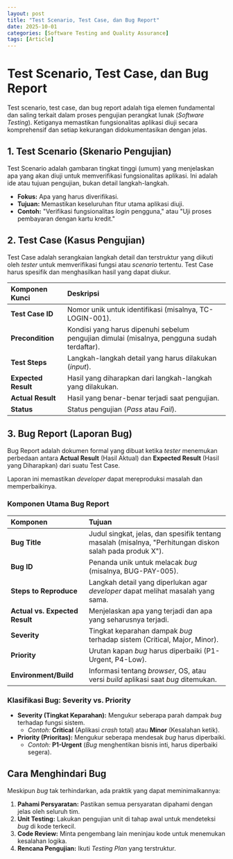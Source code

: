 ```yaml
---
layout: post
title: "Test Scenario, Test Case, dan Bug Report"
date: 2025-10-01
categories: [Software Testing and Quality Assurance]
tags: [Article]
---
```

# Test Scenario, Test Case, dan Bug Report

Test scenario, test case, dan bug report adalah tiga elemen fundamental dan saling terkait dalam proses pengujian perangkat lunak (*Software Testing*). Ketiganya memastikan fungsionalitas aplikasi diuji secara komprehensif dan setiap kekurangan didokumentasikan dengan jelas.

## 1. Test Scenario (Skenario Pengujian)

Test Scenario adalah gambaran tingkat tinggi (umum) yang menjelaskan apa yang akan diuji untuk memverifikasi fungsionalitas aplikasi. Ini adalah ide atau tujuan pengujian, bukan detail langkah-langkah.

* **Fokus:** Apa yang harus diverifikasi.
* **Tujuan:** Memastikan keseluruhan fitur utama aplikasi diuji.
* **Contoh:** "Verifikasi fungsionalitas *login* pengguna," atau "Uji proses pembayaran dengan kartu kredit."

## 2. Test Case (Kasus Pengujian)

Test Case adalah serangkaian langkah detail dan terstruktur yang diikuti oleh *tester* untuk memverifikasi fungsi atau *scenario* tertentu. Test Case harus spesifik dan menghasilkan hasil yang dapat diukur.

| Komponen Kunci | Deskripsi |
| :--- | :--- |
| **Test Case ID** | Nomor unik untuk identifikasi (misalnya, TC-LOGIN-001). |
| **Precondition** | Kondisi yang harus dipenuhi sebelum pengujian dimulai (misalnya, pengguna sudah terdaftar). |
| **Test Steps** | Langkah-langkah detail yang harus dilakukan (*input*). |
| **Expected Result** | Hasil yang diharapkan dari langkah-langkah yang dilakukan. |
| **Actual Result** | Hasil yang benar-benar terjadi saat pengujian. |
| **Status** | Status pengujian (*Pass* atau *Fail*). |

## 3. Bug Report (Laporan Bug)

Bug Report adalah dokumen formal yang dibuat ketika *tester* menemukan perbedaan antara **Actual Result** (Hasil Aktual) dan **Expected Result** (Hasil yang Diharapkan) dari suatu Test Case.

Laporan ini memastikan *developer* dapat mereproduksi masalah dan memperbaikinya.

### Komponen Utama Bug Report

| Komponen | Tujuan |
| :--- | :--- |
| **Bug Title** | Judul singkat, jelas, dan spesifik tentang masalah (misalnya, "Perhitungan diskon salah pada produk X"). |
| **Bug ID** | Penanda unik untuk melacak *bug* (misalnya, BUG-PAY-005). |
| **Steps to Reproduce** | Langkah detail yang diperlukan agar *developer* dapat melihat masalah yang sama. |
| **Actual vs. Expected Result** | Menjelaskan apa yang terjadi dan apa yang seharusnya terjadi. |
| **Severity** | Tingkat keparahan dampak *bug* terhadap sistem (Critical, Major, Minor). |
| **Priority** | Urutan kapan *bug* harus diperbaiki (P1-Urgent, P4-Low). |
| **Environment/Build** | Informasi tentang *browser*, OS, atau versi *build* aplikasi saat *bug* ditemukan. |

### Klasifikasi Bug: Severity vs. Priority

* **Severity (Tingkat Keparahan):** Mengukur seberapa parah dampak *bug* terhadap fungsi sistem.
    * *Contoh:* **Critical** (Aplikasi *crash* total) atau **Minor** (Kesalahan ketik).
* **Priority (Prioritas):** Mengukur seberapa mendesak *bug* harus diperbaiki.
    * *Contoh:* **P1-Urgent** (*Bug* menghentikan bisnis inti, harus diperbaiki segera).

## Cara Menghindari Bug

Meskipun *bug* tak terhindarkan, ada praktik yang dapat meminimalkannya:

1.  **Pahami Persyaratan:** Pastikan semua persyaratan dipahami dengan jelas oleh seluruh tim.
2.  **Unit Testing:** Lakukan pengujian unit di tahap awal untuk mendeteksi *bug* di kode terkecil.
3.  **Code Review:** Minta pengembang lain meninjau kode untuk menemukan kesalahan logika.
4.  **Rencana Pengujian:** Ikuti *Testing Plan* yang terstruktur.